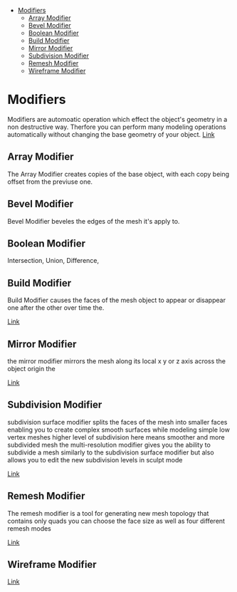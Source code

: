 <!--ts-->
   * [Modifiers](#modifiers)
      * [Array Modifier](#array-modifier)
      * [Bevel Modifier](#bevel-modifier)
      * [Boolean Modifier](#boolean-modifier)
      * [Build Modifier](#build-modifier)
      * [Mirror Modifier](#mirror-modifier)
      * [Subdivision Modifier](#subdivision-modifier)
      * [Remesh Modifier](#remesh-modifier)
      * [Wireframe Modifier](#wireframe-modifier)

<!-- Added by: gil_diy, at: Sat 27 Aug 2022 13:37:25 IDT -->

<!--te-->

# Modifiers

Modifiers are automoatic operation which effect the object's geometry in a non destructive way.
Therfore you can perform many modeling operations automatically without changing the base geometry of your object.
[Link](https://youtu.be/idcFMhoSdIc)


## Array Modifier

The Array Modifier creates copies of the base object, with each copy being offset from the previuse one.

## Bevel Modifier

Bevel Modifier beveles the edges of the mesh it's apply to.


##  Boolean Modifier

Intersection, Union, Difference, 

##  Build Modifier

Build Modifier causes the faces of the mesh object to appear or disappear one after the other over time the.

[Link](https://www.youtube.com/watch?v=idcFMhoSdIc&t=83s)

## Mirror Modifier

the mirror modifier mirrors the mesh along its local x y or z axis across the object origin the

[Link](https://www.youtube.com/watch?v=idcFMhoSdIc&t=133s)

## Subdivision Modifier

subdivision surface modifier splits the faces of the mesh into smaller faces enabling you to create
complex smooth surfaces while modeling simple low vertex meshes higher level of subdivision here
means smoother and more subdivided mesh the multi-resolution modifier gives you the ability to
subdivide a mesh similarly to the subdivision surface modifier but also allows you to edit the
new subdivision levels in sculpt mode 


[Link](https://www.youtube.com/watch?v=idcFMhoSdIc&t=141s)

## Remesh Modifier

The remesh modifier is a tool for generating new mesh topology that contains only quads you 
can choose the face size as well as four different remesh modes

[Link](https://www.youtube.com/watch?v=idcFMhoSdIc&t=167s)


## Wireframe Modifier



[Link](https://www.youtube.com/watch?v=idcFMhoSdIc&t=245s)